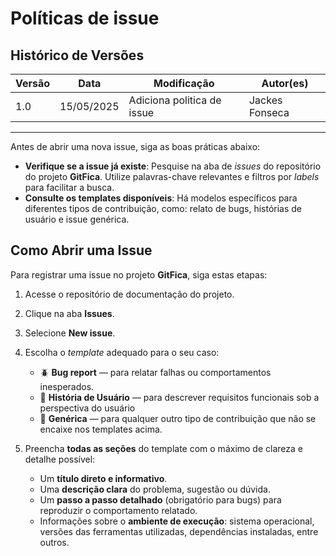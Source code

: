 # Políticas de issue

## Histórico de Versões

| Versão | Data       | Modificação                | Autor(es)         |
|--------|------------|----------------------------|-------------------|
|   1.0  | 15/05/2025 | Adiciona politica de issue   | Jackes Fonseca         |

---

Antes de abrir uma nova issue, siga as boas práticas abaixo:

- **Verifique se a issue já existe**: Pesquise na aba de _issues_ do repositório do projeto **GitFica**. Utilize palavras-chave relevantes e filtros por _labels_ para facilitar a busca.  
- **Consulte os templates disponíveis**: Há modelos específicos para diferentes tipos de contribuição, como: relato de bugs, histórias de usuário e issue genérica.

## Como Abrir uma Issue

Para registrar uma issue no projeto **GitFica**, siga estas etapas:

1. Acesse o repositório de documentação do projeto.  
2. Clique na aba **Issues**.  
3. Selecione **New issue**.  
4. Escolha o _template_ adequado para o seu caso:
   - 🪲 **Bug report** — para relatar falhas ou comportamentos inesperados.
   - 📘 **História de Usuário** — para descrever requisitos funcionais sob a perspectiva do usuário
   - 📝 **Genérica** — para qualquer outro tipo de contribuição que não se encaixe nos templates acima.


5. Preencha **todas as seções** do template com o máximo de clareza e detalhe possível:
   - Um **título direto e informativo**.
   - Uma **descrição clara** do problema, sugestão ou dúvida.
   - Um **passo a passo detalhado** (obrigatório para bugs) para reproduzir o comportamento relatado.
   - Informações sobre o **ambiente de execução**: sistema operacional, versões das ferramentas utilizadas, dependências instaladas, entre outros.